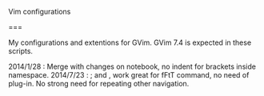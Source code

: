 Vim configurations

===

My configurations and extentions for GVim. GVim 7.4 is expected in these scripts.

2014/1/28 : Merge with changes on notebook, no indent for brackets inside namespace.
2014/7/23 : ; and , work great for fFtT command, no need of plug-in. No strong need for repeating other navigation.
